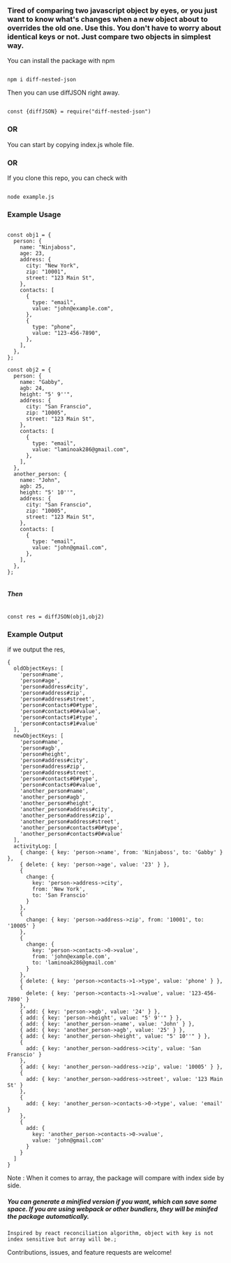 ### Tired of comparing two javascript object by eyes, or you just want to know what's changes when a new object about to overrides the old one. Use this. You don't have to worry about identical keys or not. Just compare two objects in simplest way.

You can install the package with npm

```

npm i diff-nested-json

```

Then you can use diffJSON right away.

```

const {diffJSON} = require("diff-nested-json")

```

### OR

You can start by copying index.js whole file.

### OR

If you clone this repo, you can check with

```

node example.js

```

### Example Usage

```

const obj1 = {
  person: {
    name: "Ninjaboss",
    age: 23,
    address: {
      city: "New York",
      zip: "10001",
      street: "123 Main St",
    },
    contacts: [
      {
        type: "email",
        value: "john@example.com",
      },
      {
        type: "phone",
        value: "123-456-7890",
      },
    ],
  },
};

const obj2 = {
  person: {
    name: "Gabby",
    agb: 24,
    height: "5' 9''",
    address: {
      city: "San Franscio",
      zip: "10005",
      street: "123 Main St",
    },
    contacts: [
      {
        type: "email",
        value: "laminoak286@gmail.com",
      },
    ],
  },
  another_person: {
    name: "John",
    agb: 25,
    height: "5' 10''",
    address: {
      city: "San Franscio",
      zip: "10005",
      street: "123 Main St",
    },
    contacts: [
      {
        type: "email",
        value: "john@gmail.com",
      },
    ],
  },
};


```

##### Then

```

const res = diffJSON(obj1,obj2)

```

### Example Output

if we output the res,

```
{
  oldObjectKeys: [
    'person#name',
    'person#age',
    'person#address#city',
    'person#address#zip',
    'person#address#street',
    'person#contacts#0#type',
    'person#contacts#0#value',
    'person#contacts#1#type',
    'person#contacts#1#value'
  ],
  newObjectKeys: [
    'person#name',
    'person#agb',
    'person#height',
    'person#address#city',
    'person#address#zip',
    'person#address#street',
    'person#contacts#0#type',
    'person#contacts#0#value',
    'another_person#name',
    'another_person#agb',
    'another_person#height',
    'another_person#address#city',
    'another_person#address#zip',
    'another_person#address#street',
    'another_person#contacts#0#type',
    'another_person#contacts#0#value'
  ],
  activityLog: [
    { change: { key: 'person->name', from: 'Ninjaboss', to: 'Gabby' } },
    { delete: { key: 'person->age', value: '23' } },
    {
      change: {
        key: 'person->address->city',
        from: 'New York',
        to: 'San Franscio'
      }
    },
    {
      change: { key: 'person->address->zip', from: '10001', to: '10005' }
    },
    {
      change: {
        key: 'person->contacts->0->value',
        from: 'john@example.com',
        to: 'laminoak286@gmail.com'
      }
    },
    { delete: { key: 'person->contacts->1->type', value: 'phone' } },
    {
      delete: { key: 'person->contacts->1->value', value: '123-456-7890' }
    },
    { add: { key: 'person->agb', value: '24' } },
    { add: { key: 'person->height', value: "5' 9''" } },
    { add: { key: 'another_person->name', value: 'John' } },
    { add: { key: 'another_person->agb', value: '25' } },
    { add: { key: 'another_person->height', value: "5' 10''" } },
    {
      add: { key: 'another_person->address->city', value: 'San Franscio' }
    },
    { add: { key: 'another_person->address->zip', value: '10005' } },
    {
      add: { key: 'another_person->address->street', value: '123 Main St' }
    },
    {
      add: { key: 'another_person->contacts->0->type', value: 'email' }
    },
    {
      add: {
        key: 'another_person->contacts->0->value',
        value: 'john@gmail.com'
      }
    }
  ]
}

```

Note : When it comes to array, the package will compare with index side by side.

##### You can generate a minified version if you want, which can save some space. If you are using webpack or other bundlers, they will be minifed the package automatically.

`Inspired by react reconciliation algorithm,
 object with key is not index sensitive but array will be.;`

Contributions, issues, and feature requests are welcome!
